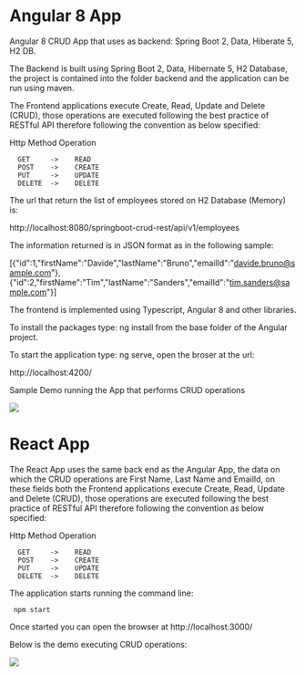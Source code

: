 # Angular 8 App

Angular 8 CRUD App that uses as backend: Spring Boot 2, Data, Hiberate 5, H2 DB.

The Backend is built using Spring Boot 2, Data, Hibernate 5, H2 Database, the project is contained into the folder backend and the application can be run using maven.

The Frontend applications execute Create, Read, Update and Delete (CRUD), those operations are executed following the best practice of RESTful API therefore following the convention as below specified:

  Http Method      Operation
  
      GET     ->    READ
      POST    ->    CREATE
      PUT     ->    UPDATE
      DELETE  ->    DELETE

The url that return the list of employees stored on H2 Database (Memory) is:

http://localhost:8080/springboot-crud-rest/api/v1/employees

The information returned is in JSON format as in the following sample:

[{"id":1,"firstName":"Davide","lastName":"Bruno","emailId":"davide.bruno@sample.com"},{"id":2,"firstName":"Tim","lastName":"Sanders","emailId":"tim.sanders@sample.com"}]


The frontend is implemented using Typescript, Angular 8 and other libraries.

To install the packages type: ng install from the base folder of the Angular project.

To start the application type: ng serve, open the broser at the url:

http://localhost:4200/


Sample Demo running the App that performs CRUD operations

<img src="https://user-images.githubusercontent.com/29027414/76660720-da87c300-6579-11ea-9769-429cf81c8175.gif" />

# React App

The React App uses the same back end as the Angular App, the data on which the CRUD operations are First Name, Last Name and EmailId, on these fields both the Frontend applications execute Create, Read, Update and Delete (CRUD), those operations are executed following the best practice of RESTful API therefore following the convention as below specified:

  Http Method     Operation
  
      GET     ->    READ
      POST    ->    CREATE
      PUT     ->    UPDATE
      DELETE  ->    DELETE
      
The application starts running the command line:

     npm start
     
Once started you can open the browser at http://localhost:3000/

Below is the demo executing CRUD operations:

<img src="https://user-images.githubusercontent.com/29027414/77264437-9e034800-6c9a-11ea-9ab8-4c01b391e099.gif" />
